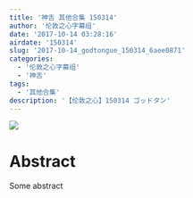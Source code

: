 ```yaml
---
title: '神舌 其他合集 150314'
author: '伦敦之心字幕组'
date: '2017-10-14 03:28:16'
airdate: '150314'
slug: '2017-10-14_godtongue_150314_6aee0871'
categories: 
  - '伦敦之心字幕组'
  - '神舌'
tags: 
  - '其他合集'
description: '【伦敦之心】150314 ゴッドタン'
---
```


![](https://i.imgur.com/iGimNHB.jpg)
# Abstract
Some abstract
